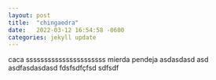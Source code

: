 ```yaml
---
layout: post
title:  "chingaedra"
date:   2022-03-12 16:54:58 -0600
categories: jekyll update
---
```


caca
ssssssssssssssssssssss
mierda pendeja
asdasdasd asd asdfasdasdasd
fdsfsdfçfsd
sdfsdf
